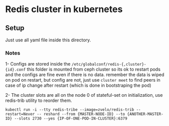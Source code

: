 # Redis cluster in kubernetes 

## Setup

Just use all yaml file inside this directory. 

### Notes 

1- Configs are stored inside the `/etc/globalconf/redis-{,cluster}-{id}.conf` this folder is mounted from ceph cluster
so its ok to restart pods and the configs are fine even if there is no data. remember the data is wiped on 
pod on restart, but config are not, just use `cluster meet` to find peers in case of ip change after restart 
(which is done in bootstraping the pod) 

2- The cluster slots are all on the node 0 of stateful-set on initialization, use redis-trib utility to reorder them. 
``` 
kubectl run -i --tty redis-tribe --image=zvelo/redis-trib --restart=Never -- reshard --from {MASTER-NODE-ID} --to {ANOTHER-MASTER-ID} --slots 2730 --yes {IP-OF-ONE-POD-IN-CLUSTER}:6379
``` 